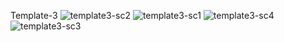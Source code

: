 Template-3
![template3-sc2](https://github.com/Ismail0Fokri/Template-3/assets/112808801/ddfd04bc-aa7d-4f6d-a819-5a15f06f81f6)
![template3-sc1](https://github.com/Ismail0Fokri/Template-3/assets/112808801/9ffa6614-35de-4e2e-bbe5-1fea0e8960f0)
![template3-sc4](https://github.com/Ismail0Fokri/Template-3/assets/112808801/f592fd90-9868-4347-9a1b-09f4b086d44a)
![template3-sc3](https://github.com/Ismail0Fokri/Template-3/assets/112808801/f114cb51-b1f4-4901-ae54-b856acd971eb)
